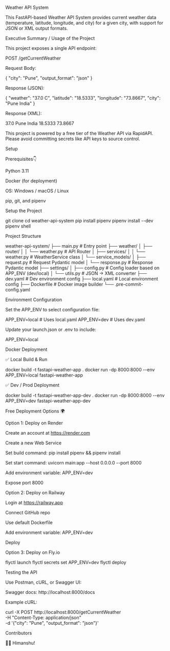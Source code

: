 Weather API System

This FastAPI-based Weather API System provides current weather data (temperature, latitude, longitude, and city) for a given city, with support for JSON or XML output formats.

Executive Summary / Usage of the Project

This project exposes a single API endpoint:

POST /getCurrentWeather

Request Body:

{
  "city": "Pune",
  "output_format": "json"
}

Response (JSON):

{
  "weather": "37.0 C",
  "latitude": "18.5333",
  "longitude": "73.8667",
  "city": "Pune India"
}

Response (XML):

<?xml version="1.0" encoding="UTF-8" ?>
<root>
  <Temperature>37.0</Temperature>
  <City>Pune India</City>
  <Latitude>18.5333</Latitude>
  <Longitude>73.8667</Longitude>
</root>

This project is powered by a free tier of the Weather API via RapidAPI. Please avoid committing secrets like API keys to source control.

Setup

Prerequisites👇

Python 3.11

Docker (for deployment)

OS: Windows / macOS / Linux

pip, git, and pipenv

Setup the Project

git clone <your-repo-url>
cd weather-api-system
pip install pipenv
pipenv install --dev
pipenv shell

Project Structure

weather-api-system/
├── main.py                # Entry point
├── weather/
│   ├── router/
│   │   └── weather.py     # API Router
│   ├── services/
│   │   └── weather.py     # WeatherService class
│   └── service_models/
│       ├── request.py     # Request Pydantic model
│       └── response.py    # Response Pydantic model
├── settings/
│   ├── config.py          # Config loader based on APP_ENV (dev/local)
│   └── utils.py           # JSON → XML converter
├── dev.yaml               # Dev environment config
├── local.yaml             # Local environment config
├── Dockerfile             # Docker image builder
└── .pre-commit-config.yaml

Environment Configuration

Set the APP_ENV to select configuration file:

APP_ENV=local    # Uses local.yaml
APP_ENV=dev      # Uses dev.yaml

Update your launch.json or .env to include:

APP_ENV=local

Docker Deployment

✅ Local Build & Run

docker build -t fastapi-weather-app .
docker run -dp 8000:8000 --env APP_ENV=local fastapi-weather-app

✅ Dev / Prod Deployment

docker build -t fastapi-weather-app-dev .
docker run -dp 8000:8000 --env APP_ENV=dev fastapi-weather-app-dev

Free Deployment Options 🌍

Option 1: Deploy on Render

Create an account at https://render.com

Create a new Web Service

Set build command: pip install pipenv && pipenv install

Set start command: uvicorn main:app --host 0.0.0.0 --port 8000

Add environment variable: APP_ENV=dev

Expose port 8000

Option 2: Deploy on Railway

Login at https://railway.app

Connect GitHub repo

Use default Dockerfile

Add environment variable: APP_ENV=dev

Deploy

Option 3: Deploy on Fly.io

flyctl launch
flyctl secrets set APP_ENV=dev
flyctl deploy

Testing the API

Use Postman, cURL, or Swagger UI:

Swagger docs: http://localhost:8000/docs

Example cURL:

curl -X POST http://localhost:8000/getCurrentWeather \
  -H "Content-Type: application/json" \
  -d '{"city": "Pune", "output_format": "json"}'

Contributors

👨‍💻 Himanshu!
